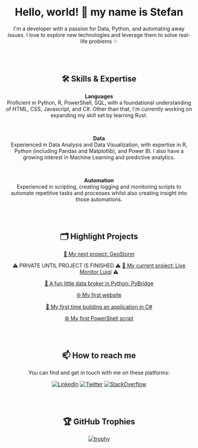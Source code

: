 <div align="center">

# Hello, world! 👋 my name is Stefan

I'm a developer with a passion for Data, Python, and automating away issues. I love to explore new technologies and leverage them to solve real-life problems ✨

<br><br>

## 🛠️ Skills & Expertise
**Languages**  
Proficient in Python, R, PowerShell, SQL, with a foundational understanding of HTML, CSS, Javascript, and C#. Other than that, I'm currently working on expanding my skill set by learning Rust.

<br>

**Data**  
Experienced in Data Analysis and Data Visualization, with expertise in R, Python (including Pandas and Matplotlib), and Power BI. I also have a growing interest in Machine Learning and predictive analytics.

<br>

**Automation**  
Experienced in scripting, creating logging and monitoring scripts to automate repetitive tasks and processes whilst also creating insight into those automations.

<br><br>

## 🗂️ Highlight Projects
[🦀 My next project: GeoStorm](https://github.com/thatsleepyman/GeoStorm)

⚠ PRIVATE UNTIL PROJECT IS FINISHED ⚠ [🦀 My current project: Live Monitor Luigi](https://github.com/thatsleepyman/Live-Monitor-Luigi) ⚠

[🐍 A fun little data broker in Python: PyBridge](https://github.com/thatsleepyman/PyBridge)

[🌐 My first website](https://github.com/thatsleepyman/Compushop-C.V.C)

[🔧 My first time building an application in C#](https://github.com/thatsleepyman/Excel-to-Access-Database-Exporter)

[⚙️ My first PowerShell script](https://github.com/thatsleepyman/Powershell-Inventory_Tool)

<br><br>

## 📫 How to reach me
You can find and get in touch with me on these platforms:

[![LinkedIn](https://img.shields.io/badge/LinkedIn-blue?style=flat-square&logo=linkedin&labelColor=blue)](https://www.linkedin.com/in/stefan-meeuwessen)
[![Twitter](https://img.shields.io/badge/Twitter-blue?style=flat-square&logo=twitter&labelColor=blue)](https://twitter.com/thatsleepyman)
[![StackOverflow](https://img.shields.io/badge/StackOverflow-blue?style=flat-square&logo=stackoverflow&labelColor=blue)](https://stackoverflow.com/users/19625017/stefan-meeuwessen)

<br><br>

## 🏆 GitHub Trophies
[![trophy](https://github-profile-trophy.vercel.app/?username=thatsleepyman&theme=catppuccin_latte&column=7)](https://github.com/ryo-ma/github-profile-trophy)

</div>
